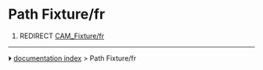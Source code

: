# Path Fixture/fr
1.  REDIRECT [CAM_Fixture/fr](CAM_Fixture/fr.md)



---
⏵ [documentation index](../README.md) > Path Fixture/fr
